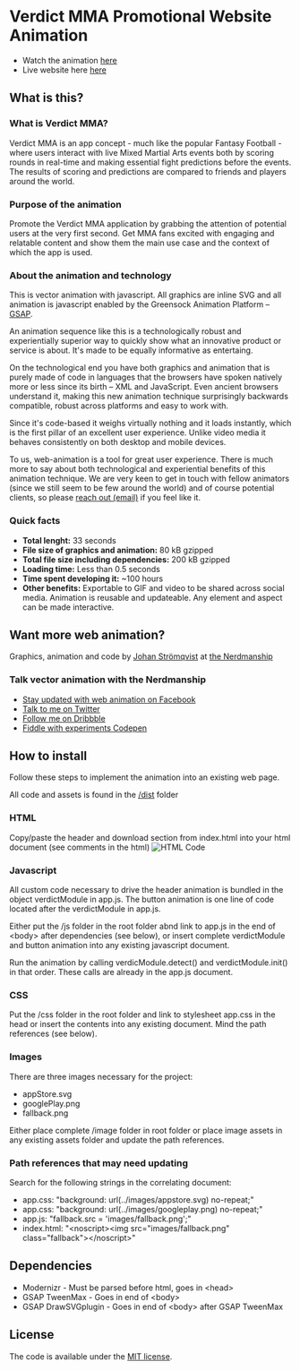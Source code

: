 # Verdict MMA Promotional Website Animation

* Watch the animation [here](https://nerdmanship.github.io/_verdict-module/dist/)
* Live website here [here](https://verdictmma.com/)

## What is this?

### What is Verdict MMA?
Verdict MMA is an app concept - much like the popular Fantasy Football - where users interact with live Mixed Martial Arts events both by scoring rounds in real-time and making essential fight predictions before the events. The results of scoring and predictions are compared to friends and players around the world.

### Purpose of the animation
Promote the Verdict MMA application by grabbing the attention of potential users at the very first second. Get MMA fans excited with engaging and relatable content and show them the main use case and the context of which the app is used.

### About the animation and technology
This is vector animation with javascript. All graphics are inline SVG and all animation is javascript enabled by the Greensock Animation Platform – [GSAP](https://www.greensock.com).

An animation sequence like this is a technologically robust and experientially superior way to quickly show what an innovative product or service is about. It's made to be equally informative as entertaing.

On the technological end you have both graphics and animation that is purely made of code in languages that the browsers have spoken natively more or less since its birth – XML and JavaScript. Even ancient browsers understand it, making this new animation technique surprisingly backwards compatible, robust across platforms and easy to work with.

Since it's code-based it weighs virtually nothing and it loads instantly, which is the first pillar of an excellent user experience. Unlike video media it behaves consistently on both desktop and mobile devices.

To us, web-animation is a tool for great user experience. There is much more to say about both technological and experiential benefits of this animation technique. We are very keen to get in touch with fellow animators (since we still seem to be few around the world) and of course potential clients, so please [reach out (email)](mailto:johan@nerdmanship.com) if you feel like it.

### Quick facts
* **Total lenght:** 33 seconds
* **File size of graphics and animation:** 80 kB gzipped
* **Total file size including dependencies:** 200 kB gzipped
* **Loading time:** Less than 0.5 seconds
* **Time spent developing it:** ~100 hours
* **Other benefits:** Exportable to GIF and video to be shared across social media. Animation is reusable and updateable. Any element and aspect can be made interactive.

## Want more web animation?

Graphics, animation and code by [Johan Strömqvist](https://www.linkedin.com/in/johanstromqvist) at [the Nerdmanship](https://nerdmanship.com/)

### Talk vector animation with the Nerdmanship

* [Stay updated with web animation on Facebook](http://www.facebook.com/nerdmanship)
* [Talk to me on Twitter](http://www.twitter.com/stromqvist)
* [Follow me on Dribbble](http://www.dribbble.com/nerdmanship)
* [Fiddle with experiments Codepen](http://www.codepen.io/nerdmanship)

## How to install
Follow these steps to implement the animation into an existing web page.

All code and assets is found in the [/dist](https://github.com/nerdmanship/_verdict-module/tree/master/dist) folder

### HTML
Copy/paste the header and download section from index.html into your html document (see comments in the html)
![HTML Code](https://dl.dropboxusercontent.com/s/h2ixi2kefqr51wy/Screenshot%202017-01-18%2011.47.40.png)

### Javascript
All custom code necessary to drive the header animation is bundled in the object verdictModule in app.js.
The button animation is one line of code located after the verdictModule in app.js.

Either put the /js folder in the root folder abnd link to app.js in the end of \<body\> after dependencies (see below),
or insert complete verdictModule and button animation into any existing javascript document.

Run the animation by calling verdicModule.detect() and verdictModule.init() in that order. These calls are already in the app.js document.

### CSS
Put the /css folder in the root folder and link to stylesheet app.css in the head or insert the contents into any existing document. Mind the path references (see below).

### Images
There are three images necessary for the project:
* appStore.svg
* googlePlay.png
* fallback.png

Either place complete /image folder in root folder or place image assets in any existing assets folder and update the path references.

### Path references that may need updating
Search for the following strings in the correlating document:
* app.css: "background: url(../images/appstore.svg) no-repeat;"
* app.css: "background: url(../images/googleplay.png) no-repeat;"
* app.js: "fallback.src = 'images/fallback.png';"
* index.html: "\<noscript\>\<img src="images/fallback.png" class="fallback"\>\</noscript\>"

## Dependencies

* Modernizr - Must be parsed before html, goes in \<head\>
* GSAP TweenMax - Goes in end of \<body\>
* GSAP DrawSVGplugin - Goes in end of \<body\> after GSAP TweenMax


## License

The code is available under the [MIT license](LICENSE.txt).


